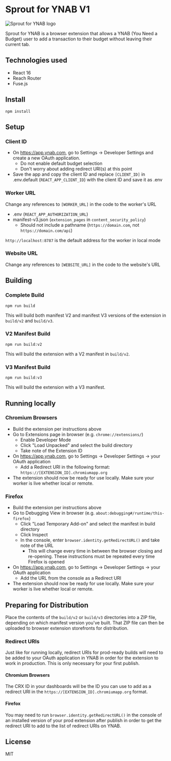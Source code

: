# Sprout for YNAB V1

![Sprout for YNAB logo](./public/assets/logos/logo-128.png "Sprout for YNAB logo")

Sprout for YNAB is a browser extension that allows a YNAB (You Need a Budget) user to add a transaction to their budget without leaving their current tab.

## Technologies used
- React 16
- Reach Router
- Fuse.js

## Install
```
npm install
```

## Setup
### Client ID
- On https://app.ynab.com, go to Settings -> Developer Settings and create a new OAuth application. 
  - Do not enable default budget selection
  - Don't worry about adding redirect URI(s) at this point
- Save the app and copy the client ID and replace `[CLIENT_ID]` in .env.default (`REACT_APP_CLIENT_ID`) with the client ID and save it as .env

### Worker URL
Change any references to `[WORKER_URL]` in the code to the worker's URL

- .env (`REACT_APP_AUTHORIZATION_URL`)
- manifest-v3.json (`extension_pages` in `content_security_policy`)
  - Should not include a pathname (`https://domain.com`, not `https://domain.com/api`)

`http://localhost:8787` is the default address for the worker in local mode

### Website URL
Change any references to `[WEBSITE_URL]` in the code to the website's URL

## Building
### Complete Build
```
npm run build
```
This will build both manifest V2 and manifest V3 versions of the extension in `build/v2` and `build/v3`.
### V2 Manifest Build
```
npm run build:v2
```
This will build the extension with a V2 manifest in `build/v2`.
### V3 Manifest Build
```
npm run build:v3
```
This will build the extension with a V3 manifest.

## Running locally
### Chromium Browsers
- Build the extension per instructions above
- Go to Extensions page in browser (e.g. `chrome://extensions/`)
  - Enable Developer Mode
  - Click "Load Unpacked" and select the build directory
  - Take note of the Extension ID
- On https://app.ynab.com, go to Settings -> Developer Settings -> your OAuth application
  - Add a Redirect URI in the following format: `https://[EXTENSION_ID].chromiumapp.org`
- The extension should now be ready for use locally. Make sure your worker is live whether local or remote.

### Firefox
- Build the extension per instructions above
- Go to Debugging View in browser (e.g. `about:debugging#/runtime/this-firefox`)
  - Click "Load Temporary Add-on" and select the manifest in build directory
  - Click Inspect
  - In the console, enter `browser.identity.getRedirectURL()` and take note of the URL
    - This will change every time in between the browser closing and re-opening. These instructions must be repeated every time Firefox is opened
- On https://app.ynab.com, go to Settings -> Developer Settings -> your OAuth application
  - Add the URL from the console as a Redirect URI
- The extension should now be ready for use locally. Make sure your worker is live whether local or remote.

## Preparing for Distribution
Place the contents of the `build/v2` or `build/v3` directories into a ZIP file, depending on which manifest version you've built. That ZIP file can then be uploaded to browser extension storefronts for distribution.

### Redirect URIs
Just like for running locally, redirect URIs for prod-ready builds will need to be added to your OAuth application in YNAB in order for the extension to work in production. This is only necessary for your first publish.

#### Chromium Browsers
The CRX ID in your dashboards will be the ID you can use to add as a redirect URI in the `https://[EXTENSION_ID].chromiumapp.org` format.

#### Firefox
You may need to run `browser.identity.getRedirectURL()` in the console of an installed version of your prod extension after publish in order to get the redirect URI to add to the list of redirect URIs on YNAB.

## License
MIT

